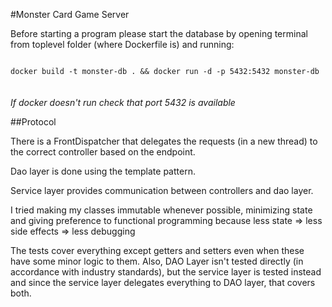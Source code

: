 #Monster Card Game Server

Before starting a program please start the database by
opening terminal from toplevel folder (where Dockerfile is) and running:

<code>
docker build -t monster-db . && docker run -d -p 5432:5432 monster-db
</code>
<br/>
<br/>
<i>If docker doesn't run check that port 5432 is available</i>

##Protocol

There is a FrontDispatcher that delegates the requests (in a new thread) to the correct controller 
based on the endpoint.

Dao layer is done using the template pattern.

Service layer provides communication between controllers and dao layer.

I tried making my classes immutable whenever possible, minimizing state and giving preference to functional programming 
because less state => less side effects => less debugging

The tests cover everything except getters and setters even when these have some minor logic to them.
Also, DAO Layer isn't tested directly (in accordance with industry standards), but the service layer is tested instead 
and since the service layer delegates everything to DAO layer, that covers both.
